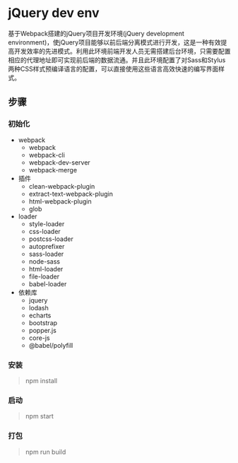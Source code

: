 # jQuery dev env

基于Webpack搭建的jQuery项目开发环境(jQuery development environment)，使jQuery项目能够以前后端分离模式进行开发，这是一种有效提高开发效率的先进模式。利用此环境前端开发人员无需搭建后台环境，只需要配置相应的代理地址即可实现前后端的数据流通。并且此环境配置了对Sass和Stylus两种CSS样式预编译语言的配置，可以直接使用这些语言高效快速的编写界面样式。



## 步骤

### 初始化
* webpack
  * webpack
  * webpack-cli
  * webpack-dev-server
  * webpack-merge
* 插件	
  * clean-webpack-plugin
  * extract-text-webpack-plugin
  * html-webpack-plugin
  * glob
* loader
  * style-loader
  * css-loader
  * postcss-loader
  * autoprefixer
  * sass-loader
  * node-sass
  * html-loader
  * file-loader
  * babel-loader
* 依赖库
  * jquery
  * lodash
  * echarts
  * bootstrap
  * popper.js
  * core-js
  * @babel/polyfill

### 安装
> npm install  

### 启动
> npm start  

### 打包
> npm run build






